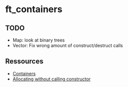 # ft_containers

## TODO

* Map: look at binary trees
* Vector: Fix wrong amount of construct/destruct calls

## Ressources

* [Containers](http://www.cplusplus.com/reference/stl/)
* [Allocating without calling constructor](https://stackoverflow.com/a/4576380)
